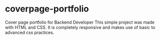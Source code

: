 # coverpage-portfolio
Cover page portfolio for Backend Developer
This simple project was made with HTML and CSS. It is completely responsive and makes use of basic to advanced css practices.

